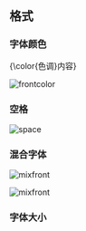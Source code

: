 ## 格式

### 字体颜色
{\color{色调}内容}

![frontcolor](https://xtj2020.top/webimg/Latex/frontcolor.jpg)

### 空格

![space](https://xtj2020.top/webimg/Latex/space.jpg)

### 混合字体

![mixfront](https://xtj2020.top/webimg/Latex/mixfront1.jpg)

![mixfront](https://xtj2020.top/webimg/Latex/mixfront2.jpg)

### 字体大小
```md

```
